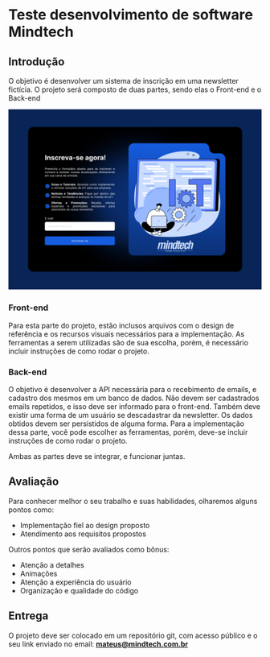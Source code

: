 # Teste desenvolvimento de software Mindtech

## Introdução

O objetivo é desenvolver um sistema de inscrição em uma newsletter fictícia. O projeto será composto de duas partes, sendo elas o Front-end e o Back-end

![exemplo front](../frontend/src/assets//subscribe.png)

### Front-end

Para esta parte do projeto, estão inclusos arquivos com o design de referência e os recursos visuais necessários para a implementação. As ferramentas a serem utilizadas são de sua escolha, porém, é necessário incluir instruções de como rodar o projeto.

### Back-end

O objetivo é desenvolver a API necessária para o recebimento de emails, e cadastro dos mesmos em um banco de dados. Não devem ser cadastrados emails repetidos, e isso deve ser informado para o front-end. Também deve existir uma forma de um usuário se descadastrar da newsletter. Os dados obtidos devem ser persistidos de alguma forma. Para a implementação dessa parte, você pode escolher as ferramentas, porém, deve-se incluir instruções de como rodar o projeto.

Ambas as partes deve se integrar, e funcionar juntas.

## Avaliação

Para conhecer melhor o seu trabalho e suas habilidades, olharemos alguns pontos como:

-   Implementação fiel ao design proposto
-   Atendimento aos requisitos propostos

Outros pontos que serão avaliados como bônus:

-   Atenção a detalhes
-   Animações
-   Atenção a experiência do usuário
-   Organização e qualidade do código

## Entrega

O projeto deve ser colocado em um repositório git, com acesso público e o seu link enviado no email: **mateus@mindtech.com.br**